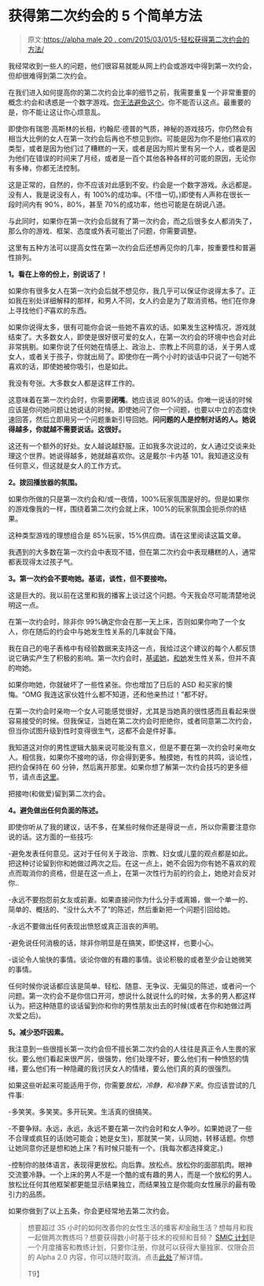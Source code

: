 # 获得第二次约会的 5 个简单方法

> 原文:[https://alpha male 20 . com/2015/03/01/5-轻松获得第二次约会的方法/](https://alphamale20.com/2015/03/01/5-easy-ways-to-get-a-second-date/)

我经常收到一些人的问题，他们很容易就能从网上约会或游戏中得到第一次约会，但却很难得到第二次约会。

在我们进入如何提高你的第二次约会比率的细节之前，我需要重复一个非常重要的概念:约会和诱惑是一个数字游戏。[你无法避免这个](https://blackdragonblog.com/2013/12/08/top-ten-pickup-myths/ "Top Ten Pickup Myths")。你不能否认这点。最重要的是，你不能让这让你心烦意乱。

即使你有瑞恩·高斯林的长相，约翰尼·德普的气质，神秘的游戏技巧，你仍然会有相当大比例的女人在第一次约会后再也不想见到你。可能是因为你不是他们喜欢的类型，或者是因为他们过了糟糕的一天，或者是因为照片里有另一个人，或者是因为他们在错误的时间来了月经，或者是一百个其他各种各样的可能的原因，无论你有多棒，你都无法控制。

这是正常的，自然的，你不应该对此感到不安。约会是一个数字游戏。永远都是。没有人，我是说没有人，有 100%的成功率。(不惜一切。)即使有人声称在很长一段时间内有 90%，80%，甚至 70%的成功率，他也可能是在胡说八道。

与此同时，如果你在第一次约会后就有了第一次约会，而之后很多女人都消失了，那么你的游戏、框架、态度或外表可能出了问题，你需要调整。

这里有五种方法可以提高女性在第一次约会后还想再见你的几率，按重要性和普遍性排列。

**1。看在上帝的份上，别说话了！**

如果你有很多女人在第一次约会后就不想见你，我几乎可以保证你说得太多了。正如我在别处详细解释的那样，和男人不同，女人约会是为了取消资格。他们在你身上寻找他们*不*喜欢的东西。

如果你说得太多，很有可能你会说一些她不喜欢的话。如果发生这种情况，游戏就结束了。大多数女人，即使是很好很可爱的女人，在第一次约会的环境中也会对此非常挑剔。如果你说了任何她在情感上、政治上、宗教上不同意的话，关于男人或女人，或者关于孩子，你就出局了。即使你在一两个小时的谈话中只说了一句她不喜欢的话，即使她被你吸引，也是如此。

我没有夸张。大多数女人都是这样工作的。

这意味着在第一次约会时，你需要**闭嘴**。她应该说 80%的话。你唯一说话的时候应该是你问她问题让她说话的时候。即使她问了你一个问题，也要以中立的态度快速回答，然后立即用另一个问题重新引导回她。**问问题的人是控制对话的人。她说得越多，你就越不需要说话。这很好。**

这还有一个额外的好处。女人越说越舒服。正如我多次说过的，女人通过交谈来处理这个世界。她说得越多，她就越喜欢你。这是戴尔·卡内基 101。我知道这没有任何意义，但这就是女人的工作方式。

**2。拨回播放器的氛围。**

如果你所做的只是第一次约会和/或一夜情，100%玩家氛围是好的。但是如果你的游戏像我的一样，围绕着第二次约会就上床，100%的玩家氛围会扼杀你的结果。

这种类型游戏的理想组合是 85%玩家，15%供应商。请在这里阅读这篇文章。

我遇到的大多数在第一次约会中表现不错，但在第二次约会中表现糟糕的人，通常都表现得太过孩子气。

**3。第一次约会不要吻她。基诺，谈性，但不要接吻。**

这是巨大的。我以前在这里和我的播客上谈过这个问题。今天我会尽可能清楚地说明这一点。

在第一次约会时，除非你 99%确定你会在那一天上床，否则如果你吻了一个女人，你在随后的约会中与她发生性关系的几率就会下降。

我在自己的电子表格中有经验数据来支持这一点，我给过这个建议的每个人都反馈说它确实产生了积极的影响。第一次约会时，[基诺她](https://blackdragonblog.com/2011/06/26/first-date-kino/ "How To Touch On A First Date")，[和她](https://blackdragonblog.com/2011/06/04/how-to-segue-to-sex-talk/ "Sex Talk")发生性关系，但并不真的吻她。

如果你吻她，你就破坏了一些性紧张。你也增加了日后的 ASD 和买家的懊悔。“OMG 我连这家伙姓什么都不知道，还和他亲热过！”都不好。

在第一次约会时亲吻一个女人可能感觉很好，尤其是当她真的很性感而且看起来很容易接受的时候。但我保证，当她在第二次约会时拒绝你，或者同意第二次约会，但当你试图升级到性时变得很生气，这都不会是件好事。

我知道这对你的男性逻辑大脑来说可能没有意义，但是不要在第一次约会时亲吻女人。相信我，如果你不接吻的话，你会得到更多。触摸她，有性的共鸣，谈论性，把约会保持在 60 分钟，然后离开那里。如果你想了解第一次约会技巧的更多细节，请点击[这里](https://blackdragonblog.com/2011/11/13/20-first-date-rules-for-men/ "20 First Date Rules")。

把接吻(和做爱)留到第二次约会。

**4。避免做出任何负面的陈述。**

即使你听从了我的建议，话不多，在某些时候你还是得说一点，所以你需要注意你说的话。这方面的一些技巧:

-避免发表任何意见。这对于任何关于政治、宗教、妇女或儿童的观点都是如此。把这种讨论留到你和她做过两次之后。在这一点上，她不会因为你有她不喜欢的观点而取消你的资格，但是在这一点上，在第一次性行为前的约会上，她绝对会反对你..

-永远不要抱怨前女友或前妻。如果直接问你为什么分手或离婚，做一个单一的、简单的、概括的、“没什么大不了”的陈述，然后重新把一个问题引回给她。

-永远不要做出任何表现出愤怒或真正沮丧的声明。

-避免说任何消极的话，除非你明显是在搞笑，即使这样，也要小心。

-谈论令人愉快的事情。谈论你做的有趣的事情。谈论积极的或者至少会让她微笑的事情。

任何时候你说话都应该是简单、轻松、随意、无争议、无偏见的陈述，或者问一个问题。第一次约会不是你信口开河，想说什么就说什么的时候，太多的男人都这样认为。把这种随意的谈话留到你和你的男性朋友出去的时候(或者在你和她做过两次爱之后)。

**5。减少恐吓因素。**

我注意到一些很擅长第一次约会但不擅长第二次约会的人往往是真正令人生畏的家伙。要么他们看起来很严厉，很强势，他们处理不好，要么他们有一种愤怒的情绪，要么他们有一种隐藏的我讨厌女人的情绪，要么他们真的真的很强烈。

如果这些听起来可能适用于你，你需要*放松，冷静，*和*冷静下来*。你应该尝试的几件事:

-多笑笑。多笑笑。多开玩笑。生活真的很搞笑。

-不要争辩。永远，永远，永远不要在第一次约会时和女人争吵。如果她说了一些不合理或疯狂的话(她可能会；她是女生)，那就笑一笑，认同她，转移话题。你想让她同意你还是想和她上床？有时候只能有一个。(我每次都选择奠定。)

-控制你的肢体语言，表现得更放松。向后靠。放松点。放松你的面部肌肉。眼神交流要冷静。一个上床的男人不是一个酷的或有趣的男人，而是一个放松的男人。放松比任何其他框架都更能显示结果独立，而结果独立是你能向女性展示的最有吸引力的品质。

如果你做到了以上五条，你会更经常地去第二次约会。

> 想要超过 35 小时的如何改善你的女性生活的播客*和*金融生活？想每月和我一起做两次教练吗？想要获得数小时基于技术的视频和音频？ [SMIC 计划](https://alphamale20.kartra.com/page/vIL17)是一个月度播客和教练计划，只要你注册，你就可以获得大量独家、仅限会员的 Alpha 2.0 内容，你可以随时取消。点击[此处](https://alphamale20.kartra.com/page/vIL17)了解详情。
> 
> T9】